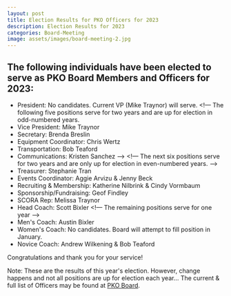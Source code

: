 ```yaml
---
layout: post
title: Election Results for PKO Officers for 2023
description: Election Results for 2023
categories: Board-Meeting
image: assets/images/board-meeting-2.jpg
---
```

 

The following individuals have been elected to serve as PKO Board Members and Officers for 2023:
-----------------------------
- President:                No candidates. Current VP (Mike Traynor) will serve.
<!—
The following five positions serve for two years and are up for election in odd-numbered years. 
- Vice President:           Mike Traynor
- Secretary:                Brenda Breslin
- Equipment Coordinator:    Chris Wertz
- Transportation:           Bob Teaford
- Communications:           Kristen Sanchez
—>
<!—
 The next six positions serve for two years and are only up for election in even-numbered years.
—>
- Treasurer:                Stephanie Tran
- Events Coordinator:       Aggie Arvizu & Jenny Beck
- Recruiting & Membership:  Katherine Nilbrink & Cindy Vormbaum
- Sponsorship/Fundraising:  Geof Findley 
- SCORA Rep:                Melissa Traynor
- Head Coach:               Scott Bixler
<!— The remaining positions serve for one year —>
- Men's Coach:              Austin Bixler
- Women's Coach:            No candidates. Board will attempt to fill position in January.
- Novice Coach:             Andrew Wilkening & Bob Teaford

Congratulations and thank you for your service!

Note: These are the results of this year's election. However, change happens and not all positions are up for election each year... The current & full list of Officers may be found at <A href="/board/">PKO Board</A>.

